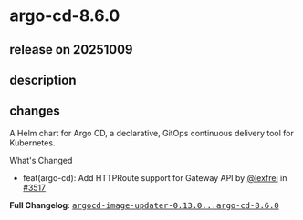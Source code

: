 # argo-cd-8.6.0

## release on 20251009
## description
## changes
A Helm chart for Argo CD, a declarative, GitOps continuous delivery tool for Kubernetes.

What's Changed

* feat(argo-cd): Add HTTPRoute support for Gateway API by <a class="user-mention notranslate" data-hovercard-type="user" data-hovercard-url="/users/lexfrei/hovercard" data-octo-click="hovercard-link-click" data-octo-dimensions="link_type:self" href="https://github.com/lexfrei">@lexfrei</a> in <a class="issue-link js-issue-link" data-error-text="Failed to load title" data-id="3483662712" data-permission-text="Title is private" data-url="https://github.com/argoproj/argo-helm/issues/3517" data-hovercard-type="pull_request" data-hovercard-url="/argoproj/argo-helm/pull/3517/hovercard" href="https://github.com/argoproj/argo-helm/pull/3517">#3517</a>

<strong>Full Changelog</strong>: <a class="commit-link" href="https://github.com/argoproj/argo-helm/compare/argocd-image-updater-0.13.0...argo-cd-8.6.0"><tt>argocd-image-updater-0.13.0...argo-cd-8.6.0</tt></a>

